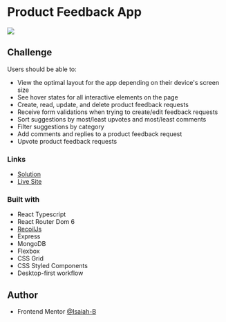 # Product Feedback App

![](preview.png)


## Challenge

Users should be able to:

- View the optimal layout for the app depending on their device's screen size
- See hover states for all interactive elements on the page
- Create, read, update, and delete product feedback requests
- Receive form validations when trying to create/edit feedback requests
- Sort suggestions by most/least upvotes and most/least comments
- Filter suggestions by category
- Add comments and replies to a product feedback request
- Upvote product feedback requests

### Links

- [Solution]()
- [Live Site]()

### Built with

- React Typescript
- React Router Dom 6
- [RecoilJs](https://recoiljs.org/)
- Express
- MongoDB
- Flexbox
- CSS Grid
- CSS Styled Components
- Desktop-first workflow

## Author

- Frontend Mentor [@Isaiah-B](https://www.frontendmentor.io/profile/Isaiah-B)
